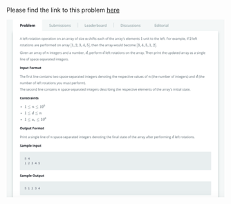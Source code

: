 Please find the link to this problem [here](https://www.hackerrank.com/challenges/array-left-rotation/problem)

![alt text](https://raw.githubusercontent.com/EdwinKato/HackerRankSolutions/master/src/LeftRotation/leftRotation.png)
